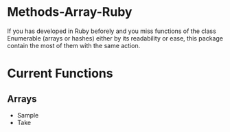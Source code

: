 # Methods-Array-Ruby

If you has developed in Ruby beforely and you miss functions of the class Enumerable (arrays or hashes) either by its readability or ease, this package contain the most of them with the same action.

# Current Functions

## Arrays

- Sample
- Take

